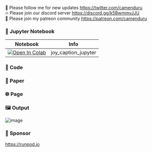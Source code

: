 🐣 Please follow me for new updates https://twitter.com/camenduru <br />
🔥 Please join our discord server https://discord.gg/k5BwmmvJJU <br />
🥳 Please join my patreon community https://patreon.com/camenduru <br />

### 🍊 Jupyter Notebook

| Notebook | Info
| --- | --- |
[![Open In Colab](https://colab.research.google.com/assets/colab-badge.svg)](https://colab.research.google.com/github/camenduru/joy-caption-jupyter/blob/main/joy_caption_jupyter.ipynb) | joy_caption_jupyter

### 🧬 Code


### 📄 Paper


### 🌐 Page


### 🖼 Output
![image](https://github.com/user-attachments/assets/f12f3aa3-0bfa-4862-8216-fec23cdecaff)

### 🏢 Sponsor
https://runpod.io
